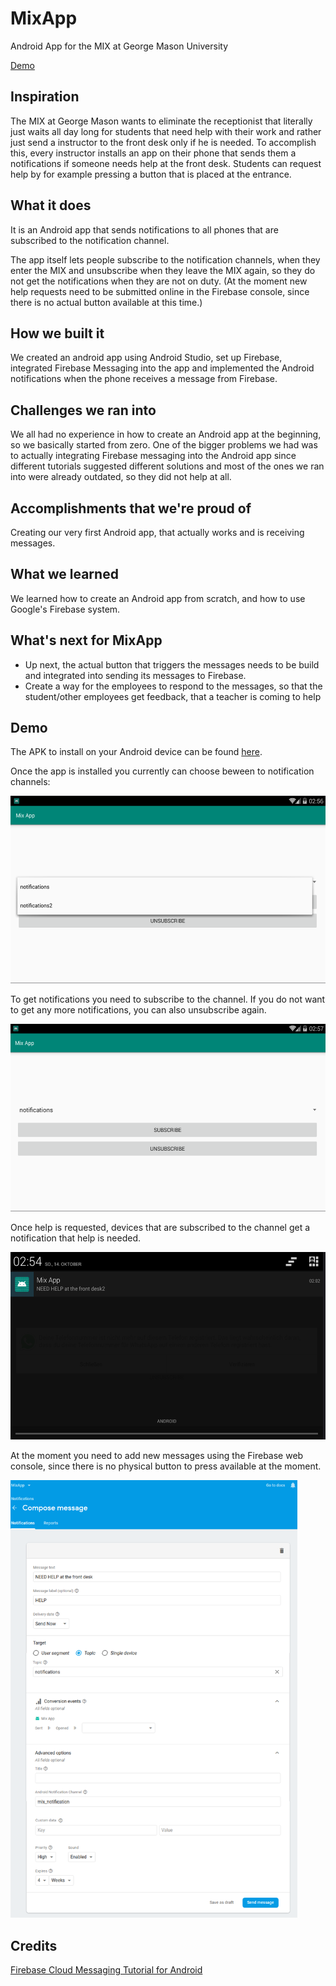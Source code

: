 # MixApp
Android App for the MIX at George Mason University

[Demo](#demo)


## Inspiration
The MIX at George Mason wants to eliminate the receptionist that literally just waits all day long for students that need help with their work and rather just send a instructor to the front desk only if he is needed. To accomplish this, every instructor installs an app on their phone that sends them a notifications if someone needs help at the front desk. Students can request help by for example pressing a button that is placed at the entrance.

## What it does
It is an Android app that sends notifications to all phones that are subscribed to the notification channel. 

The app itself lets people subscribe to the notification channels, when they enter the MIX and unsubscribe when they leave the MIX again, so they do not get the notifications when they are not on duty.
(At the moment new help requests need to be submitted online in the Firebase console, since there is no actual button available at this time.)

## How we built it
We created an android app using Android Studio, set up Firebase, integrated Firebase Messaging into the app and implemented the Android notifications when the phone receives a message from Firebase.

## Challenges we ran into
We all had no experience in how to create an Android app at the beginning, so we basically started from zero. 
One of the bigger problems we had was to actually integrating Firebase messaging into the Android app since different tutorials suggested different solutions and most of the ones we ran into were already outdated, so they did not help at all.

## Accomplishments that we're proud of
Creating our very first Android app, that actually works and is receiving messages.

## What we learned
We learned how to create an Android app from scratch, and how to use Google's Firebase system.

## What's next for MixApp
- Up next, the actual button that triggers the messages needs to be build and integrated into sending its messages to Firebase.
- Create a way for the employees to respond to the messages, so that the student/other employees get feedback, that a teacher is coming to help


## Demo

The APK to install on your Android device can be found [here](https://github.com/csehlke/MixApp3/blob/master/demo/MIX_App.apk).

Once the app is installed you currently can choose beween to notification channels:

<img src="https://github.com/csehlke/MixApp3/blob/master/demo/app1.png" height="300">

To get notifications you need to subscribe to the channel. If you do not want to get any more notifications, you can also unsubscribe again.

<img src="https://github.com/csehlke/MixApp3/blob/master/demo/app2.png" height="300">

Once help is requested, devices that are subscribed to the channel get a notification that help is needed.

<img src="https://github.com/csehlke/MixApp3/blob/master/demo/notification.png" height="300">

At the moment you need to add new messages using the Firebase web console, since there is no physical button to press available at the moment.

<img src="https://github.com/csehlke/MixApp3/blob/master/demo/Firebase.png" height="700">

## Credits
[Firebase Cloud Messaging Tutorial for Android](https://www.simplifiedcoding.net/firebase-cloud-messaging-tutorial-android/)
